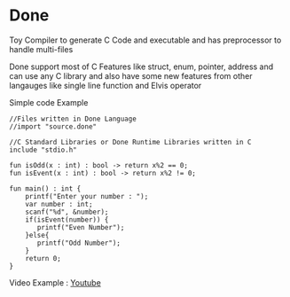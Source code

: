 # Done
Toy Compiler to generate C Code and executable and has preprocessor to handle multi-files

Done support most of C Features like struct, enum, pointer, address and can use any C library
and also have some new features from other langauges like single line function and Elvis operator

Simple code Example

```
//Files written in Done Language
//import "source.done"

//C Standard Libraries or Done Runtime Libraries written in C
include "stdio.h"

fun isOdd(x : int) : bool -> return x%2 == 0;
fun isEvent(x : int) : bool -> return x%2 != 0;

fun main() : int {
    printf("Enter your number : ");
    var number : int;
    scanf("%d", &number);
    if(isEvent(number)) {
       printf("Even Number");
    }else{
       printf("Odd Number");
    }
    return 0;
}
```
 
 Video Example : [Youtube](https://www.youtube.com/watch?v=SJO56RAF2UY)
